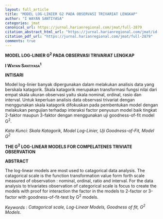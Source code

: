 ```yaml
---
layout: full_article
title: "MODEL LOG-LINIER G2 PADA OBSERVASI TRIVARIAT LENGKAP"
author: "I WAYAN SANTIYASA"
categories: jmat
canonical_url: https://jurnal.harianregional.com/jmat/full-2879 
citation_abstract_html_url: "https://jurnal.harianregional.com/jmat/id-2879"
citation_pdf_url: "https://jurnal.harianregional.com/jmat/full-2879"  
comments: true
---
```


<p><span class="font2" style="font-weight:bold;">MODEL LOG-LINIER G<sup>2</sup> PADA OBSERVASI TRIVARIAT LENGKAP</span></p>
<p><span class="font1" style="font-weight:bold;">I </span><span class="font0" style="font-weight:bold;font-variant:small-caps;">Wayan Santiyasa<sup>1</sup></span></p>
<p><span class="font1" style="font-weight:bold;">INTISARI</span></p>
<p><span class="font1">Model log-linier banyak dipergunakan dalam melakukan analisis data yang berskala katagorik. Skala katagorik merupakan transformasi fungsi nilai dari empat skala ukuran observasi yaitu skala nominal, ordinal, rasio dan interval. Untuk keperluan analisis data observasi trivariat dengan menggunakan skala katagorik difokuskan pada pembentukan model dengan melakukan pengujian terhadap interaksi factor penyusun model baik tingkat 2-faktor maupun 3-faktor dengan menggunakan uji goodness-of-fit model G<sup>2</sup>.</span></p>
<p><span class="font1" style="font-style:italic;">Kata Kunci: Skala Katagorik, Model Log-Linier, Uji Goodness-of-Fit, Model G<sup>2</sup></span></p>
<p><span class="font2" style="font-weight:bold;">THE G<sup>2</sup> LOG-LINEAR MODELS FOR COMPELATENES TRIVIATE OBSERVATION</span></p>
<p><span class="font1" style="font-weight:bold;">ABSTRACT</span></p>
<p><span class="font1">The log-linear models are most used to catagorical data analysis. The catagorical scale is the function transformation value form forth scale measured of observation : nominal, ordinal, ratio and interval. For the data analysis to trivariates observation of categorical scale is focus to create the models with proof for interaction the factor in the models to 2-factor or 3-factor with goodness-of-fit-test by G<sup>2</sup> models.</span></p>
<p><span class="font1" style="font-style:italic;">Keywords</span><span class="font1"> : </span><span class="font1" style="font-style:italic;">Catagorical scale, Log-Linear Models, Goodness of fit, G<sup>2</sup> Models.</span></p>